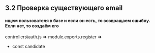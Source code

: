 ## 3.2 Проверка существующего email

#### ищем пользователя в базе и если он есть, то возвращаем ошибку. Если нет, то создаём его

controllers\auth.js => module.exports.register =>

- const candidate



